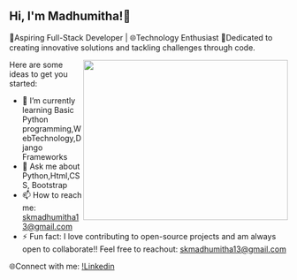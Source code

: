 ## Hi, I'm Madhumitha!👋
🚀Aspiring Full-Stack Developer | 🌐Technology Enthusiast
🎯Dedicated to creating innovative solutions and tackling challenges through code.

<img align="right" width="370" height="290" src="https://i.pinimg.com/originals/47/f0/34/47f0342cec72b800463bf003eac1257e.gif">
Here are some ideas to get you started:

- 🌱 I’m currently learning Basic Python programming,WebTechnology,Django Frameworks
- 💬 Ask me about Python,Html,CSS, Bootstrap
- 📫 How to reach me: skmadhumitha13@gmail.com
- ⚡ Fun fact: I love contributing to open-source projects and am always open to collaborate!! Feel free to reachout: skmadhumitha13@gmail.com

🌐Connect with me:
[!Linkedin](https://www.linkedin.com/in/madhu-mitha-4958a1311/)



